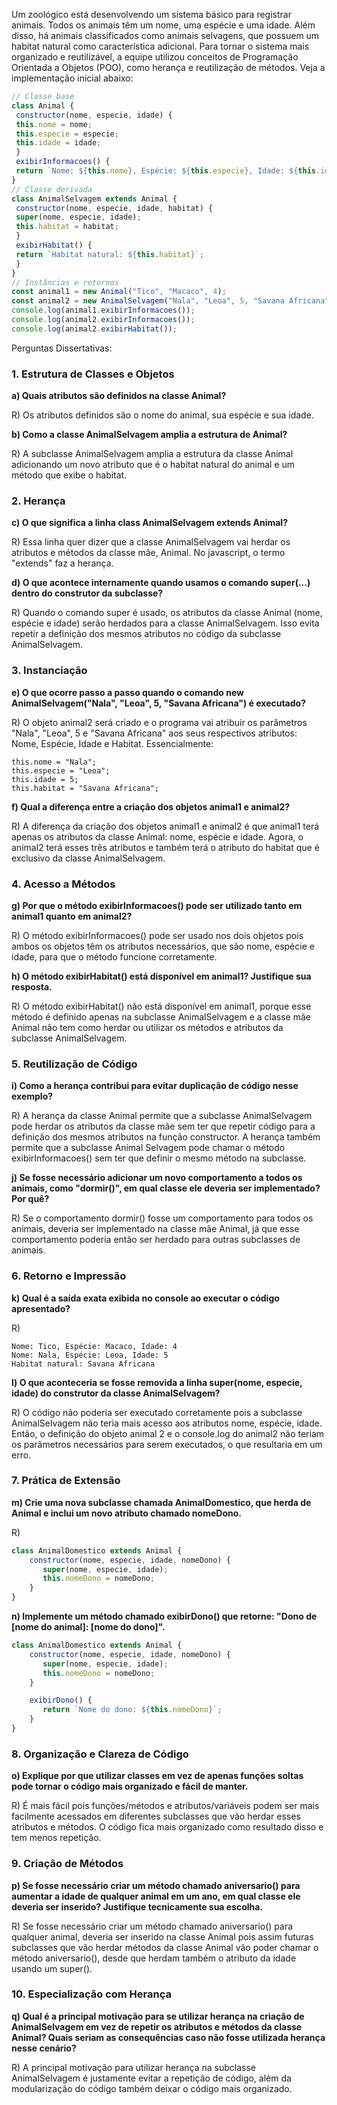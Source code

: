 Um zoológico está desenvolvendo um sistema básico para registrar animais. Todos os  animais têm um nome, uma espécie e uma idade. Além disso, há animais classificados  como animais selvagens, que possuem um habitat natural como característica adicional. 
Para tornar o sistema mais organizado e reutilizável, a equipe utilizou conceitos de  Programação Orientada a Objetos (POO), como herança e reutilização de métodos. 
Veja a implementação inicial abaixo: 

```javascript
// Classe base 
class Animal { 
 constructor(nome, especie, idade) { 
 this.nome = nome; 
 this.especie = especie; 
 this.idade = idade; 
 } 
 exibirInformacoes() { 
 return `Nome: ${this.nome}, Espécie: ${this.especie}, Idade: ${this.idade}`;  } 
} 
// Classe derivada 
class AnimalSelvagem extends Animal { 
 constructor(nome, especie, idade, habitat) { 
 super(nome, especie, idade); 
 this.habitat = habitat; 
 } 
 exibirHabitat() { 
 return `Habitat natural: ${this.habitat}`; 
 } 
} 
// Instâncias e retornos 
const animal1 = new Animal("Tico", "Macaco", 4); 
const animal2 = new AnimalSelvagem("Nala", "Leoa", 5, "Savana Africana"); 
console.log(animal1.exibirInformacoes()); 
console.log(animal2.exibirInformacoes()); 
console.log(animal2.exibirHabitat());
```

Perguntas Dissertativas: <br>

### 1. Estrutura de Classes e Objetos <br>

**a) Quais atributos são definidos na classe Animal?** <br>

R) Os atributos definidos são o nome do animal, sua espécie e sua idade.

**b) Como a classe AnimalSelvagem amplia a estrutura de Animal?** <br>

R) A subclasse AnimalSelvagem amplia a estrutura da classe Animal adicionando um novo atributo que é o habitat natural do animal e um método que exibe o habitat.

### 2. Herança <br>

**c) O que significa a linha class AnimalSelvagem extends Animal?** <br>

R) Essa linha quer dizer que a classe AnimalSelvagem vai herdar os atributos e métodos da classe mãe, Animal. No javascript, o termo "extends" faz a herança.

**d) O que acontece internamente quando usamos o comando super(...) dentro do  construtor da subclasse?** <br>

R) Quando o comando super é usado, os atributos da classe Animal (nome, espécie e idade) serão herdados para a classe AnimalSelvagem. Isso evita repetir a definição dos mesmos atributos no código da subclasse AnimalSelvagem.

### 3. Instanciação <br>

**e) O que ocorre passo a passo quando o comando new AnimalSelvagem("Nala", "Leoa", 5, "Savana Africana") é executado?**

R) O objeto animal2 será criado e o programa vai atribuir os parâmetros "Nala", "Leoa", 5 e "Savana Africana" aos seus respectivos atributos: Nome, Espécie, Idade e Habitat. Essencialmente:

```
this.nome = "Nala";
this.especie = "Leoa";
this.idade = 5;
this.habitat = "Savana Africana";
```

**f) Qual a diferença entre a criação dos objetos animal1 e animal2?** <br>

R) A diferença da criação dos objetos animal1 e animal2 é que animal1 terá apenas os atributos da classe Animal: nome, espécie e idade. Agora, o animal2 terá esses três atributos e também terá o atributo do habitat que é exclusivo da classe AnimalSelvagem.

### 4. Acesso a Métodos <br>

**g) Por que o método exibirInformacoes() pode ser utilizado tanto em animal1 quanto em animal2?** <br>

R) O método exibirInformacoes() pode ser usado nos dois objetos pois ambos os objetos têm os atributos necessários, que são nome, espécie e idade, para que o método funcione corretamente.

**h) O método exibirHabitat() está disponível em animal1? Justifique sua resposta.** <br>

R) O método exibirHabitat() não está disponível em animal1, porque esse método é definido apenas na subclasse AnimalSelvagem e a classe mãe Animal não tem como herdar ou utilizar os métodos e atributos da subclasse AnimalSelvagem.

### 5. Reutilização de Código <br>

**i) Como a herança contribui para evitar duplicação de código nesse exemplo?** <br>

R) A herança da classe Animal permite que a subclasse AnimalSelvagem pode herdar os atributos da classe mãe sem ter que repetir código para a definição dos mesmos atributos na função constructor. A herança também permite que a subclasse Animal Selvagem pode chamar o método exibirInformacoes() sem ter que definir o mesmo método na subclasse.

**j) Se fosse necessário adicionar um novo comportamento a todos os animais, como "dormir()", em qual classe ele deveria ser implementado? Por quê?**

R) Se o comportamento dormir() fosse um comportamento para todos os animais, deveria ser implementado na classe mãe Animal, já que esse comportamento poderia então ser herdado para outras subclasses de animais.

### 6. Retorno e Impressão <br>

**k) Qual é a saída exata exibida no console ao executar o código apresentado?** <br>

R)

```
Nome: Tico, Espécie: Macaco, Idade: 4
Nome: Nala, Espécie: Leoa, Idade: 5
Habitat natural: Savana Africana
```

**l) O que aconteceria se fosse removida a linha super(nome, especie, idade) do  construtor da classe AnimalSelvagem?** <br>

R) O código não poderia ser executado corretamente pois a subclasse AnimalSelvagem não teria mais acesso aos atributos nome, espécie, idade. Então, o definição do objeto animal 2 e o console.log do animal2 não teriam os parâmetros necessários para serem executados, o que resultaria em um erro.

### 7. Prática de Extensão <br>

**m) Crie uma nova subclasse chamada AnimalDomestico, que herda de Animal e inclui um novo atributo chamado nomeDono.** <br>

R)

```javascript
class AnimalDomestico extends Animal {
    constructor(nome, especie, idade, nomeDono) {
       super(nome, especie, idade);
       this.nomeDono = nomeDono;
    }
}
```

**n) Implemente um método chamado exibirDono() que retorne: "Dono de [nome do  animal]: [nome do dono]".** <br>

```javascript
class AnimalDomestico extends Animal {
    constructor(nome, especie, idade, nomeDono) {
       super(nome, especie, idade);
       this.nomeDono = nomeDono;
    }

    exibirDono() {
       return `Nome do dono: ${this.nomeDono}`;
    }
}
```

### 8. Organização e Clareza de Código <br>

**o) Explique por que utilizar classes em vez de apenas funções soltas pode tornar o código mais organizado e fácil de manter.** <br>

R) É mais fácil pois funções/métodos e atributos/variáveis podem ser mais facilmente acessados em diferentes subclasses que vão herdar esses atributos e métodos. O código fica mais organizado como resultado disso e tem menos repetição.

### 9. Criação de Métodos <br>

**p) Se fosse necessário criar um método chamado aniversario() para aumentar a idade de qualquer animal em um ano, em qual classe ele deveria ser inserido? Justifique tecnicamente sua escolha.** <br>

R) Se fosse necessário criar um método chamado aniversario() para qualquer animal, deveria ser inserido na classe Animal pois assim futuras subclasses que vão herdar métodos da classe Animal vão poder chamar o método aniversario(), desde que herdam também o atributo da idade usando um super().

### 10. Especialização com Herança <br>

**q) Qual é a principal motivação para se utilizar herança na criação de AnimalSelvagem em vez de repetir os atributos e métodos da classe Animal? Quais seriam as consequências caso não fosse utilizada herança nesse cenário?** <br>

R) A principal motivação para utilizar herança na subclasse AnimalSelvagem é justamente evitar a repetição de código, além da modularização do código também deixar o código mais organizado.
